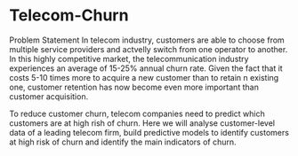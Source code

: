 # Telecom-Churn
Problem Statement
In telecom industry, customers are able to choose from multiple service providers and actvelly switch from one operator to another. In this highly competitive market, the telecommunication industry experiences an average of 15-25% annual churn rate. Given the fact that it costs 5-10 times more to acquire a new customer than to retain n existing one, customer retention has now become even more important than customer acquisition.

To reduce customer churn, telecom companies need to predict which customers are at high rish of churn. Here we will analyse customer-level data of a leading telecom firm, build predictive models to identify customers at high risk of churn and identify the main indicators of churn.
